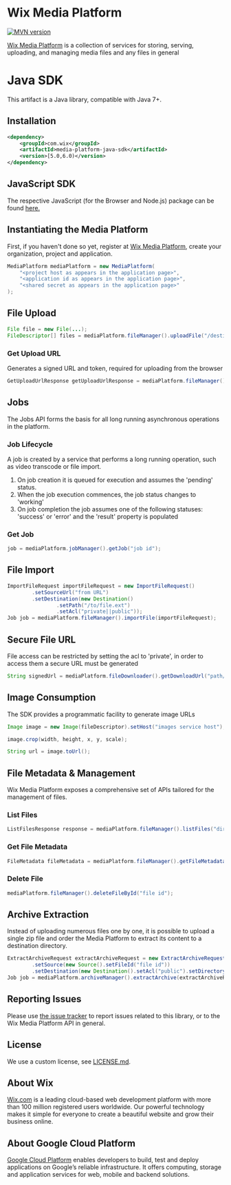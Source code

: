 # Wix Media Platform

[![MVN version][mvn-image]][mvn-url]

[Wix Media Platform][wixmp-url] is a collection of services for storing, serving, uploading, and managing media files and any files in general

# Java SDK

This artifact is a Java library, compatible with Java 7+.

## Installation

```xml
<dependency>
    <groupId>com.wix</groupId>
    <artifactId>media-platform-java-sdk</artifactId>
    <version>[5.0,6.0)</version>
</dependency>
```

## JavaScript SDK

The respective JavaScript (for the Browser and Node.js) package can be found [here.][npm-url]

## Instantiating the Media Platform

First, if you haven't done so yet, register at [Wix Media Platform][wixmp-url], create your organization, project and application.

```java
MediaPlatform mediaPlatform = new MediaPlatform(
    "<project host as appears in the application page>",
    "<application id as appears in the application page>",
    "<shared secret as appears in the application page>"
);
```

## File Upload

```java
File file = new File(...);
FileDescriptor[] files = mediaPlatform.fileManager().uploadFile("/destination_path/file_name.ext", "mime_type", "file_name.ext", file, "private||public");
```

### Get Upload URL

Generates a signed URL and token, required for uploading from the browser

```java
GetUploadUrlResponse getUploadUrlResponse = mediaPlatform.fileManager().getUploadUrl();
```

## Jobs

The Jobs API forms the basis for all long running asynchronous operations in the platform.

### Job Lifecycle

A job is created by a service that performs a long running operation, such as video transcode or file import.

1. On job creation it is queued for execution and assumes the 'pending' status.
2. When the job execution commences, the job status changes to 'working'
3. On job completion the job assumes one of the following statuses: 'success' or 'error' and the 'result' property is populated

### Get Job

```java
job = mediaPlatform.jobManager().getJob("job id");
```

## File Import

```java
ImportFileRequest importFileRequest = new ImportFileRequest()
        .setSourceUrl("from URL")
        .setDestination(new Destination()
                .setPath("/to/file.ext")
                .setAcl("private||public"));
Job job = mediaPlatform.fileManager().importFile(importFileRequest);
```

## Secure File URL

File access can be restricted by setting the acl to 'private', in order to access them a secure URL must be generated

```java
String signedUrl = mediaPlatform.fileDownloader().getDownloadUrl("path/to/file.ext");
```

## Image Consumption

The SDK provides a programmatic facility to generate image URLs

```java
Image image = new Image(fileDescriptor).setHost("images service host");

image.crop(width, height, x, y, scale);

String url = image.toUrl(); 
```

## File Metadata & Management

Wix Media Platform exposes a comprehensive set of APIs tailored for the management of files.

### List Files

```java
ListFilesResponse response = mediaPlatform.fileManager().listFiles("directory path");
```

### Get File Metadata

```java
FileMetadata fileMetadata = mediaPlatform.fileManager().getFileMetadataById("file id");
```

### Delete File

```java
mediaPlatform.fileManager().deleteFileById("file id");
```

## Archive Extraction

Instead of uploading numerous files one by one, it is possible to upload a single zip file
and order the Media Platform to extract its content to a destination directory. 

```java
ExtractArchiveRequest extractArchiveRequest = new ExtractArchiveRequest()
        .setSource(new Source().setFileId("file id"))
        .setDestination(new Destination().setAcl("public").setDirectory("/demo/extracted"));
Job job = mediaPlatform.archiveManager().extractArchive(extractArchiveRequest);
```

## Reporting Issues

Please use [the issue tracker](https://github.com/wix/media-platform-java-sdk/issues) to report issues related to this library, or to the Wix Media Platform API in general.

## License

We use a custom license, see [LICENSE.md](LICENSE.md).

## About Wix

[Wix.com][wix-url] is a leading cloud-based web development platform with more than 100 million registered users worldwide. 
Our powerful technology makes it simple for everyone to create a beautiful website and grow their business online.

## About Google Cloud Platform

[Google Cloud Platform](https://cloud.google.com/) enables developers to build, test and deploy applications on Google’s reliable infrastructure.
It offers computing, storage and application services for web, mobile and backend solutions.


[wix-url]: https://www.wix.com/
[wixmp-url]: https://gcp.wixmp.com/
[mvn-image]: https://img.shields.io/maven-central/v/com.wix/media-platform-java-sdk.svg
[mvn-url]: https://mvnrepository.com/artifact/com.wix/media-platform-java-sdk
[npm-url]: https://npmjs.org/package/media-platform-js-sdk
